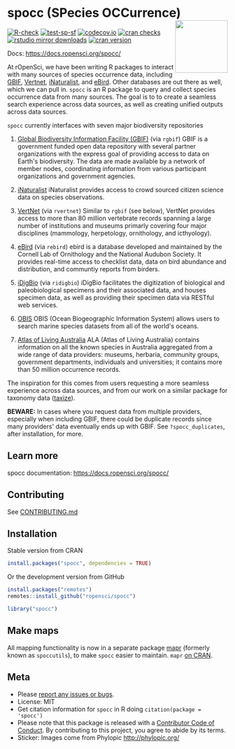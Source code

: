 

# spocc (SPecies OCCurrence) <img src="man/figures/logo.png" align="right" alt="" width="120">

[![R-check](https://github.com/ropensci/spocc/workflows/R-check/badge.svg)](https://github.com/ropensci/spocc/actions?query=workflow%3AR-check)
[![test-sp-sf](https://github.com/ropensci/spocc/workflows/test-sp-sf/badge.svg)](https://github.com/ropensci/spocc/actions?query=workflow%3Atest-sp-sf)
[![codecov.io](https://codecov.io/github/ropensci/spocc/coverage.svg?branch=master)](https://codecov.io/github/ropensci/spocc?branch=master)
[![cran checks](https://cranchecks.info/badges/worst/spocc)](https://cranchecks.info/pkgs/spocc)
[![rstudio mirror downloads](https://cranlogs.r-pkg.org/badges/spocc?color=FAB657)](https://github.com/metacran/cranlogs.app)
[![cran version](https://www.r-pkg.org/badges/version/spocc)](https://cran.r-project.org/package=spocc)

Docs: <https://docs.ropensci.org/spocc/>

At rOpenSci, we have been writing R packages to interact with many sources of species occurrence data, including [GBIF][gbif], [Vertnet][vertnet], [iNaturalist][inat], and [eBird][ebird]. Other databases are out there as well, which we can pull in. `spocc` is an R package to query and collect species occurrence data from many sources. The goal is to to create a seamless search experience across data sources, as well as creating unified outputs across data sources.

`spocc` currently interfaces with seven major biodiversity repositories

1. [Global Biodiversity Information Facility (GBIF)][gbif] (via `rgbif`)
GBIF is a government funded open data repository with several partner organizations with the express goal of providing access to data on Earth's biodiversity. The data are made available by a network of member nodes, coordinating information from various participant organizations and government agencies.

2. [iNaturalist][inat]
iNaturalist provides access to crowd sourced citizen science data on species observations.

3. [VertNet][vertnet] (via `rvertnet`)
Similar to `rgbif` (see below), VertNet provides access to more than 80 million vertebrate records spanning a large number of institutions and museums primarly covering four major disciplines (mammology, herpetology, ornithology, and icthyology).

4. [eBird][ebird] (via `rebird`)
ebird is a database developed and maintained by the Cornell Lab of Ornithology and the National Audubon Society. It provides real-time access to checklist data, data on bird abundance and distribution, and communtiy reports from birders.

5. [iDigBio][idigbio] (via `ridigbio`)
iDigBio facilitates the digitization of biological and paleobiological specimens and their associated data, and houses specimen data, as well as providing their specimen data via RESTful web services.

6. [OBIS][obis]
OBIS (Ocean Biogeographic Information System) allows users to search marine species datasets from all of the world's oceans.

7. [Atlas of Living Australia][ala]
ALA (Atlas of Living Australia) contains information on all the known species in Australia aggregated from a wide range of data providers: museums, herbaria, community groups, government departments, individuals and universities; it contains more than 50 million occurrence records.

The inspiration for this comes from users requesting a more seamless experience across data sources, and from our work on a similar package for taxonomy data ([taxize][taxize]).

__BEWARE:__ In cases where you request data from multiple providers, especially when including GBIF, there could be duplicate records since many providers' data eventually ends up with GBIF. See `?spocc_duplicates`, after installation, for more.

## Learn more

spocc documentation: <https://docs.ropensci.org/spocc/>

## Contributing

See [CONTRIBUTING.md](https://github.com/ropensci/spocc/blob/master/.github/CONTRIBUTING.md)

## Installation

Stable version from CRAN


```r
install.packages("spocc", dependencies = TRUE)
```

Or the development version from GitHub


```r
install.packages("remotes")
remotes::install_github("ropensci/spocc")
```


```r
library("spocc")
```

## Make maps

All mapping functionality is now in a separate package [mapr](https://github.com/ropensci/mapr) (formerly known as `spoccutils`), to make `spocc` easier to maintain. `mapr` [on CRAN](https://cran.r-project.org/package=mapr).

## Meta

* Please [report any issues or bugs](https://github.com/ropensci/spocc/issues).
* License: MIT
* Get citation information for `spocc` in R doing `citation(package = 'spocc')`
* Please note that this package is released with a [Contributor Code of Conduct](https://ropensci.org/code-of-conduct/). By contributing to this project, you agree to abide by its terms.
* Sticker: Images come from Phylopic <http://phylopic.org/>


[gbif]: https://www.gbif.org/
[vertnet]: https://github.com/ropensci/rvertnet
[inat]: https://www.inaturalist.org/
[taxize]: https://github.com/ropensci/taxize
[idigbio]: https://www.idigbio.org/
[obis]: https://obis.org/
[ebird]: https://ebird.org/home
[ala]: https://www.ala.org.au/
